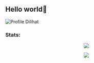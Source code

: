 ## Hello world👋

![Profile Dilihat](https://komarev.com/ghpvc/?username=myzuyx&color=blue&style=flat-square&label=Profile+Dilihat)

### Stats:

<p align="center"><a href="https://github.com/xziyyy"><img src="https://github-readme-stats.vercel.app/api?username=xziyyy&show_icons=true&theme=radical"></a></p>

<p align="center"><a href="https://github.com/xziyyy"><img src="https://github-readme-stats.vercel.app/api/top-langs/?username=xziyyy&theme=radical&layout=compact"></a></p> 
